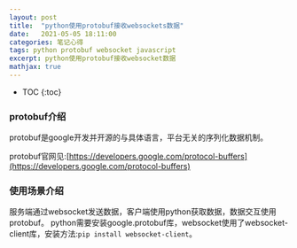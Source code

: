 ```yaml
---
layout: post
title:  "python使用protobuf接收websockets数据"
date:   2021-05-05 18:11:00
categories: 笔记心得
tags: python protobuf websocket javascript
excerpt: python使用protobuf接收websocket数据
mathjax: true
---
```

* TOC
{:toc}

### protobuf介绍

protobuf是google开发并开源的与具体语言，平台无关的序列化数据机制。

protobuf官网见:[https://developers.google.com/protocol-buffers](https://developers.google.com/protocol-buffers)

### 使用场景介绍

服务端通过websocket发送数据，客户端使用python获取数据，数据交互使用protobuf。
python需要安装google.protobuf库，websocket使用了websocket-client库，安装方法:`pip install websocket-client`。
